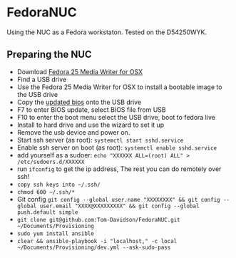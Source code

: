 # FedoraNUC
Using the NUC as a Fedora workstaton. Tested on the D54250WYK.

## Preparing the NUC
 * Download [Fedora 25 Media Writer for OSX](https://getfedora.org/fmw/FedoraMediaWriter-osx-4.0.7.dmg)
 * Find a USB drive
 * Use the Fedora 25 Media Writer for OSX to install a bootable image to the USB drive
 * Copy the [updated bios](https://downloadcenter.intel.com/download/26450/BIOS-Update-WYLPT10H-86A-?product=76977) onto the USB drive
 * F7 to enter BIOS update, select BIOS file from USB
 * F10 to enter the boot menu select the USB drive, boot to fedora live
 * Install to hard drive and use the wizard to set it up
 * Remove the usb device and power on.
 * Start ssh server (as root): `systemctl start sshd.service`
 * Enable ssh server on boot (as root): `systemctl enable sshd.service`
 * add yourself as a sudoer: `echo "XXXXXX ALL=(root) ALL" > /etc/sudoers.d/XXXXXX`
 * run `ifconfig` to get the ip address, The rest you can do remotely over ssh!
 * `copy ssh keys into ~/.ssh/`
 * `chmod 600 ~/.ssh/*`
 * Git config `git config --global user.name "XXXXXXXX" && git config --global user.email "XXXX@XXXXXXXXX" && git config --global push.default simple`
 * `git clone git@github.com:Tom-Davidson/FedoraNUC.git ~/Documents/Provisioning`
 * `sudo yum install ansible`
 * `clear && ansible-playbook -i "localhost," -c local ~/Documents/Provisioning/dev.yml --ask-sudo-pass`
